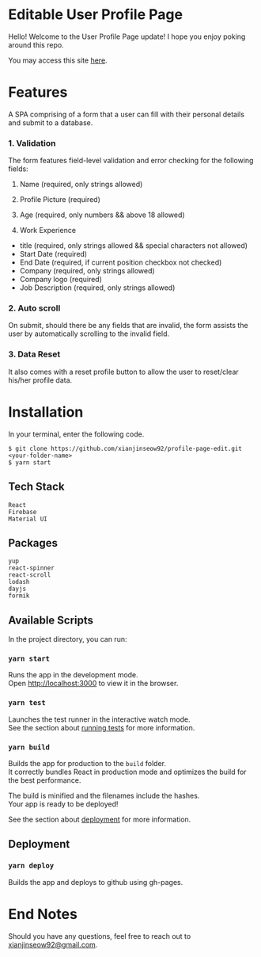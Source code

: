 # Editable User Profile Page

Hello! Welcome to the User Profile Page update! I hope you enjoy poking around this repo.

You may access this site <a href="https://xianjinseow92.github.io/profile-page-edit/" target="_blank">here</a>.

# Features

A SPA comprising of a form that a user can fill with their personal details and submit to a database.

### 1. Validation

The form features field-level validation and error checking for the following fields:

1. Name (required, only strings allowed)
2. Profile Picture (required)
3. Age (required, only numbers && above 18 allowed)

4. Work Experience

- title (required, only strings allowed && special characters not allowed)
- Start Date (required)
- End Date (required, if current position checkbox not checked)
- Company (required, only strings allowed)
- Company logo (required)
- Job Description (required, only strings allowed)

### 2. Auto scroll

On submit, should there be any fields that are invalid, the form assists the user by automatically scrolling to the invalid field.

### 3. Data Reset

It also comes with a reset profile button to allow the user to reset/clear his/her profile data.

# Installation

In your terminal, enter the following code.

```
$ git clone https://github.com/xianjinseow92/profile-page-edit.git <your-folder-name>
$ yarn start
```

## Tech Stack

```
React
Firebase
Material UI
```

## Packages

```
yup
react-spinner
react-scroll
lodash
dayjs
formik
```

## Available Scripts

In the project directory, you can run:

### `yarn start`

Runs the app in the development mode.<br>
Open [http://localhost:3000](http://localhost:3000) to view it in the browser.

### `yarn test`

Launches the test runner in the interactive watch mode.<br>
See the section about [running tests](https://facebook.github.io/create-react-app/docs/running-tests) for more information.

### `yarn build`

Builds the app for production to the `build` folder.<br>
It correctly bundles React in production mode and optimizes the build for the best performance.

The build is minified and the filenames include the hashes.<br>
Your app is ready to be deployed!

See the section about [deployment](https://facebook.github.io/create-react-app/docs/deployment) for more information.

## Deployment

### `yarn deploy`

Builds the app and deploys to github using gh-pages.

# End Notes

Should you have any questions, feel free to reach out to xianjinseow92@gmail.com.
